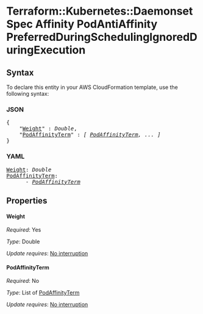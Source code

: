 # Terraform::Kubernetes::Daemonset Spec Affinity PodAntiAffinity PreferredDuringSchedulingIgnoredDuringExecution

## Syntax

To declare this entity in your AWS CloudFormation template, use the following syntax:

### JSON

<pre>
{
    "<a href="#weight" title="Weight">Weight</a>" : <i>Double</i>,
    "<a href="#podaffinityterm" title="PodAffinityTerm">PodAffinityTerm</a>" : <i>[ <a href="spec-affinity-podantiaffinity-preferredduringschedulingignoredduringexecution-podaffinityterm.md">PodAffinityTerm</a>, ... ]</i>
}
</pre>

### YAML

<pre>
<a href="#weight" title="Weight">Weight</a>: <i>Double</i>
<a href="#podaffinityterm" title="PodAffinityTerm">PodAffinityTerm</a>: <i>
      - <a href="spec-affinity-podantiaffinity-preferredduringschedulingignoredduringexecution-podaffinityterm.md">PodAffinityTerm</a></i>
</pre>

## Properties

#### Weight

_Required_: Yes

_Type_: Double

_Update requires_: [No interruption](https://docs.aws.amazon.com/AWSCloudFormation/latest/UserGuide/using-cfn-updating-stacks-update-behaviors.html#update-no-interrupt)

#### PodAffinityTerm

_Required_: No

_Type_: List of <a href="spec-affinity-podantiaffinity-preferredduringschedulingignoredduringexecution-podaffinityterm.md">PodAffinityTerm</a>

_Update requires_: [No interruption](https://docs.aws.amazon.com/AWSCloudFormation/latest/UserGuide/using-cfn-updating-stacks-update-behaviors.html#update-no-interrupt)

